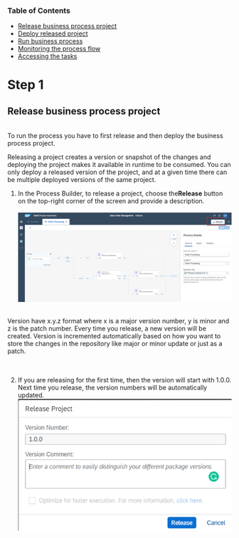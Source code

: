 ### Table of Contents
- [Release business process project](#releaseproject)
- [Deploy released project](#deployproject)
- [Run business process](#businessprocess)
- [Monitoring the process flow](#processflow)
- [Accessing the tasks](#accessingtask)

# Step 1 <br>
## Release business process project <a name="releaseproject"></a>
<br>
To run the process you have to first release and then deploy the business process project.<br>

Releasing a project creates a version or snapshot of the changes and deploying the project makes it available in runtime to be consumed. You can only deploy a released version of the project, and at a given time there can be multiple deployed versions of the same project.<br> 
1. In the Process Builder, to release a project, choose the<b>Release</b> button on the top-right corner of the screen and provide a description.<br></br>
 <img src="./images/1.png"> <br> </br>

Version have x.y.z format where x is a major version number, y is minor and z is the patch number. Every time you release, a new version will be created. Version is incremented automatically based on how you want to store the changes in the repository like major or minor update or just as a patch. <br> </br>
<br>

2. If you are releasing for the first time, then the version will start with 1.0.0. Next time you release, the version numbers will be automatically updated.<br>
 <img src="./images/2.png"> <br> </br>



 




